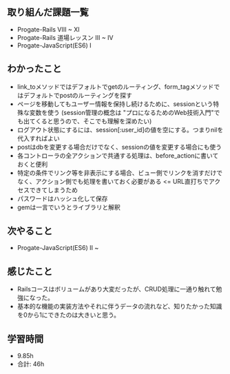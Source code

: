 ## 取り組んだ課題一覧
- Progate-Rails VIII ~ XI
- Progate-Rails 道場レッスン III ~ IV
- Progate-JavaScript(ES6)  I
 
## わかったこと
- link_toメソッドではデフォルトでgetのルーティング、form_tagメソッドではデフォルトでpostのルーティングを探す
- ページを移動してもユーザー情報を保持し続けるために、sessionという特殊な変数を使う (session管理の概念は "プロになるためのWeb技術入門"でも出てくると思うので、そこでも理解を深めたい)
- ログアウト状態にするには、session[:user_id]の値を空にする。つまりnilを代入すればよい
- postはdbを変更する場合だけでなく、sessionの値を変更する場合にも使う
- 各コントローラの全アクションで共通する処理は、before_actionに書いておくと便利
- 特定の条件でリンク等を非表示にする場合、ビュー側でリンクを消すだけでなく、アクション側でも処理を書いておく必要がある <= URL直打ちでアクセスできてしまうため
- パスワードはハッシュ化して保存
- gemは一言でいうとライブラリと解釈
## 次やること
- Progate-JavaScript(ES6)  II ~ 

## 感じたこと
   - Railsコースはボリュームがあり大変だったが、CRUD処理に一通り触れて勉強になった。
   - 基本的な機能の実装方法やそれに伴うデータの流れなど、知りたかった知識を0から1にできたのは大きいと思う。

## 学習時間

- 9.85h
- 合計: 46h